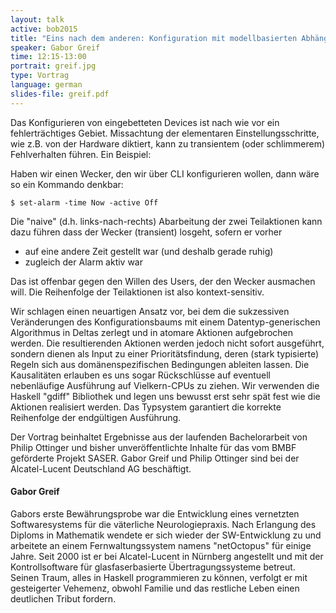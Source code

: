 ```yaml
---
layout: talk
active: bob2015
title: "Eins nach dem anderen: Konfiguration mit modellbasierten Abhängigkeiten"
speaker: Gabor Greif
time: 12:15-13:00
portrait: greif.jpg
type: Vortrag
language: german
slides-file: greif.pdf
---
```


Das Konfigurieren von eingebetteten Devices ist nach wie vor ein
fehlerträchtiges Gebiet. Missachtung der elementaren
Einstellungsschritte, wie z.B. von der Hardware diktiert, kann zu
transientem (oder schlimmerem) Fehlverhalten führen.  Ein Beispiel:

Haben wir einen Wecker, den wir über CLI konfigurieren wollen, dann wäre so ein Kommando denkbar:

    $ set-alarm -time Now -active Off

Die "naive" (d.h. links-nach-rechts) Abarbeitung der zwei Teilaktionen
kann dazu führen dass der Wecker (transient) losgeht, sofern er vorher

- auf eine andere Zeit gestellt war (und deshalb gerade ruhig)
- zugleich der Alarm aktiv war

Das ist offenbar gegen den Willen des Users, der den Wecker ausmachen
will. Die Reihenfolge der Teilaktionen ist also kontext-sensitiv.

Wir schlagen einen neuartigen Ansatz vor, bei dem die sukzessiven
Veränderungen des Konfigurationsbaums mit einem Datentyp-generischen
Algorithmus in Deltas zerlegt und in atomare Aktionen aufgebrochen
werden. Die resultierenden Aktionen werden jedoch nicht sofort
ausgeführt, sondern dienen als Input zu einer Prioritätsfindung, deren
(stark typisierte) Regeln sich aus domänenspezifischen Bedingungen
ableiten lassen. Die Kausalitäten erlauben es uns sogar Rückschlüsse
auf eventuell nebenläufige Ausführung auf Vielkern-CPUs zu ziehen. Wir
verwenden die Haskell "gdiff" Bibliothek und legen uns bewusst erst
sehr spät fest wie die Aktionen realisiert werden.  Das Typsystem
garantiert die korrekte Reihenfolge der endgültigen Ausführung.

Der Vortrag beinhaltet Ergebnisse aus der laufenden Bachelorarbeit von
Philip Ottinger und bisher unveröffentlichte Inhalte für das vom BMBF
geförderte Projekt SASER. Gabor Greif und Philip Ottinger sind bei der
Alcatel-Lucent Deutschland AG beschäftigt.


#### Gabor Greif

Gabors erste Bewährungsprobe war die Entwicklung eines vernetzten
Softwaresystems für die väterliche Neurologiepraxis. Nach Erlangung
des Diploms in Mathematik wendete er sich wieder der SW-Entwicklung zu
und arbeitete an einem Fernwaltungssystem namens "netOctopus" für
einige Jahre. Seit 2000 ist er bei Alcatel-Lucent in Nürnberg
angestellt und mit der Kontrollsoftware für glasfaserbasierte
Übertragungssysteme betreut. Seinen Traum, alles in Haskell
programmieren zu können, verfolgt er mit gesteigerter Vehemenz, obwohl
Familie und das restliche Leben einen deutlichen Tribut fordern.
